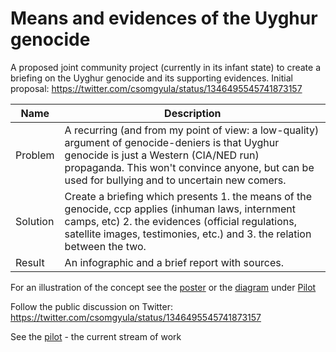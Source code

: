 # Means and evidences of the Uyghur genocide

A proposed joint community project (currently in its infant state) to create a briefing on the Uyghur genocide and its supporting evidences. Initial proposal: https://twitter.com/csomgyula/status/1346495545741873157


| Name     | Description                                                  |
| -------- | ------------------------------------------------------------ |
| Problem  | A recurring (and from my point of view: a low-quality) argument of genocide-deniers is that Uyghur genocide is just a Western (CIA/NED run) propaganda. This won't convince anyone, but can be used for bullying and to uncertain new comers. |
| Solution | Create a briefing which presents 1. the means of the genocide, ccp applies (inhuman laws, internment camps, etc) 2. the evidences (official regulations, satellite images, testimonies, etc.) and 3. the relation between the two. |
| Result   | An infographic and a brief report with sources.              |

For an illustration of the concept see the [poster](Pilot/InfoGraphic/MeansAndEvidencesPoster.pdf) or the [diagram](Pilot/InfoGraphic/MeansAndEvidencesDiagram.pdf) under [Pilot](Pilot)

Follow the public discussion on Twitter: https://twitter.com/csomgyula/status/1346495545741873157

See the [pilot](Pilot/Pilot.md) - the current stream of work

